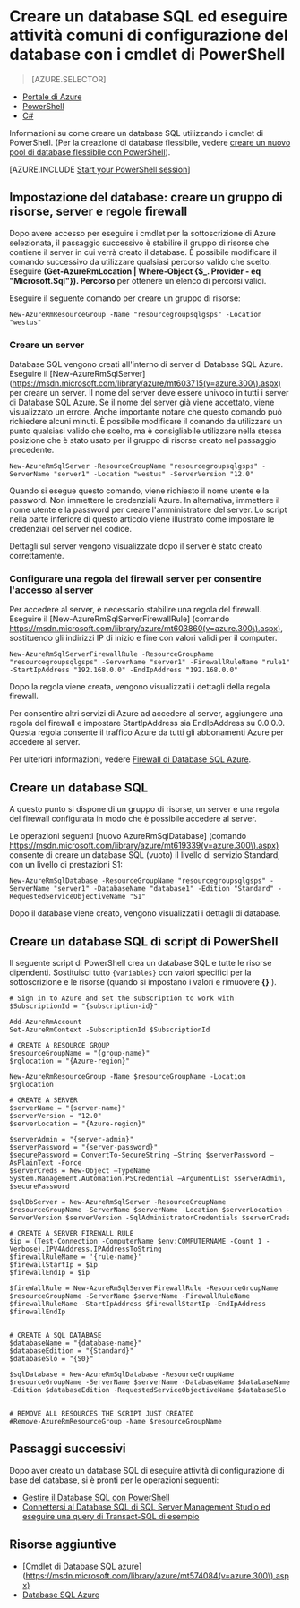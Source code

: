 <properties
    pageTitle="Nuova impostazione di Database SQL con PowerShell | Microsoft Azure"
    description="Vedere creare un database SQL con PowerShell. Attività comuni di configurazione del database può essere gestita tramite i cmdlet di PowerShell."
    keywords="Crea nuovo database di sql, il programma di installazione di database"
    services="sql-database"
    documentationCenter=""
    authors="stevestein"
    manager="jhubbard"
    editor="cgronlun"/>

<tags
    ms.service="sql-database"
    ms.devlang="NA"
    ms.topic="hero-article"
    ms.tgt_pltfrm="powershell"
    ms.workload="data-management"
    ms.date="08/19/2016"
    ms.author="sstein"/>

# <a name="create-a-sql-database-and-perform-common-database-setup-tasks-with-powershell-cmdlets"></a>Creare un database SQL ed eseguire attività comuni di configurazione del database con i cmdlet di PowerShell


> [AZURE.SELECTOR]
- [Portale di Azure](sql-database-get-started.md)
- [PowerShell](sql-database-get-started-powershell.md)
- [C#](sql-database-get-started-csharp.md)



Informazioni su come creare un database SQL utilizzando i cmdlet di PowerShell. (Per la creazione di database flessibile, vedere [creare un nuovo pool di database flessibile con PowerShell](sql-database-elastic-pool-create-powershell.md)).


[AZURE.INCLUDE [Start your PowerShell session](../../includes/sql-database-powershell.md)]

## <a name="database-setup-create-a-resource-group-server-and-firewall-rule"></a>Impostazione del database: creare un gruppo di risorse, server e regole firewall

Dopo avere accesso per eseguire i cmdlet per la sottoscrizione di Azure selezionata, il passaggio successivo è stabilire il gruppo di risorse che contiene il server in cui verrà creato il database. È possibile modificare il comando successivo da utilizzare qualsiasi percorso valido che scelto. Eseguire **(Get-AzureRmLocation | Where-Object {$_. Provider - eq "Microsoft.Sql"}). Percorso** per ottenere un elenco di percorsi validi.

Eseguire il seguente comando per creare un gruppo di risorse:

    New-AzureRmResourceGroup -Name "resourcegroupsqlgsps" -Location "westus"


### <a name="create-a-server"></a>Creare un server

Database SQL vengono creati all'interno di server di Database SQL Azure. Eseguire il [New-AzureRmSqlServer] (https://msdn.microsoft.com/library/azure/mt603715(v=azure.300\).aspx) per creare un server. Il nome del server deve essere univoco in tutti i server di Database SQL Azure. Se il nome del server già viene accettato, viene visualizzato un errore. Anche importante notare che questo comando può richiedere alcuni minuti. È possibile modificare il comando da utilizzare un punto qualsiasi valido che scelto, ma è consigliabile utilizzare nella stessa posizione che è stato usato per il gruppo di risorse creato nel passaggio precedente.

    New-AzureRmSqlServer -ResourceGroupName "resourcegroupsqlgsps" -ServerName "server1" -Location "westus" -ServerVersion "12.0"

Quando si esegue questo comando, viene richiesto il nome utente e la password. Non immettere le credenziali Azure. In alternativa, immettere il nome utente e la password per creare l'amministratore del server. Lo script nella parte inferiore di questo articolo viene illustrato come impostare le credenziali del server nel codice.

Dettagli sul server vengono visualizzate dopo il server è stato creato correttamente.

### <a name="configure-a-server-firewall-rule-to-allow-access-to-the-server"></a>Configurare una regola del firewall server per consentire l'accesso al server

Per accedere al server, è necessario stabilire una regola del firewall. Eseguire il [New-AzureRmSqlServerFirewallRule] (comando https://msdn.microsoft.com/library/azure/mt603860(v=azure.300\).aspx), sostituendo gli indirizzi IP di inizio e fine con valori validi per il computer.

    New-AzureRmSqlServerFirewallRule -ResourceGroupName "resourcegroupsqlgsps" -ServerName "server1" -FirewallRuleName "rule1" -StartIpAddress "192.168.0.0" -EndIpAddress "192.168.0.0"

Dopo la regola viene creata, vengono visualizzati i dettagli della regola firewall.

Per consentire altri servizi di Azure ad accedere al server, aggiungere una regola del firewall e impostare StartIpAddress sia EndIpAddress su 0.0.0.0. Questa regola consente il traffico Azure da tutti gli abbonamenti Azure per accedere al server.

Per ulteriori informazioni, vedere [Firewall di Database SQL Azure](sql-database-firewall-configure.md).


## <a name="create-a-sql-database"></a>Creare un database SQL

A questo punto si dispone di un gruppo di risorse, un server e una regola del firewall configurata in modo che è possibile accedere al server.

Le operazioni seguenti [nuovo AzureRmSqlDatabase] (comando https://msdn.microsoft.com/library/azure/mt619339(v=azure.300\).aspx) consente di creare un database SQL (vuoto) il livello di servizio Standard, con un livello di prestazioni S1:


    New-AzureRmSqlDatabase -ResourceGroupName "resourcegroupsqlgsps" -ServerName "server1" -DatabaseName "database1" -Edition "Standard" -RequestedServiceObjectiveName "S1"


Dopo il database viene creato, vengono visualizzati i dettagli di database.

## <a name="create-a-sql-database-powershell-script"></a>Creare un database SQL di script di PowerShell

Il seguente script di PowerShell crea un database SQL e tutte le risorse dipendenti. Sostituisci tutto `{variables}` con valori specifici per la sottoscrizione e le risorse (quando si impostano i valori e rimuovere **{}** ).

    # Sign in to Azure and set the subscription to work with
    $SubscriptionId = "{subscription-id}"

    Add-AzureRmAccount
    Set-AzureRmContext -SubscriptionId $SubscriptionId

    # CREATE A RESOURCE GROUP
    $resourceGroupName = "{group-name}"
    $rglocation = "{Azure-region}"
    
    New-AzureRmResourceGroup -Name $resourceGroupName -Location $rglocation
    
    # CREATE A SERVER
    $serverName = "{server-name}"
    $serverVersion = "12.0"
    $serverLocation = "{Azure-region}"
    
    $serverAdmin = "{server-admin}"
    $serverPassword = "{server-password}" 
    $securePassword = ConvertTo-SecureString –String $serverPassword –AsPlainText -Force
    $serverCreds = New-Object –TypeName System.Management.Automation.PSCredential –ArgumentList $serverAdmin, $securePassword
    
    $sqlDbServer = New-AzureRmSqlServer -ResourceGroupName $resourceGroupName -ServerName $serverName -Location $serverLocation -ServerVersion $serverVersion -SqlAdministratorCredentials $serverCreds
    
    # CREATE A SERVER FIREWALL RULE
    $ip = (Test-Connection -ComputerName $env:COMPUTERNAME -Count 1 -Verbose).IPV4Address.IPAddressToString
    $firewallRuleName = '{rule-name}'
    $firewallStartIp = $ip
    $firewallEndIp = $ip
    
    $fireWallRule = New-AzureRmSqlServerFirewallRule -ResourceGroupName $resourceGroupName -ServerName $serverName -FirewallRuleName $firewallRuleName -StartIpAddress $firewallStartIp -EndIpAddress $firewallEndIp
    
    
    # CREATE A SQL DATABASE
    $databaseName = "{database-name}"
    $databaseEdition = "{Standard}"
    $databaseSlo = "{S0}"
    
    $sqlDatabase = New-AzureRmSqlDatabase -ResourceGroupName $resourceGroupName -ServerName $serverName -DatabaseName $databaseName -Edition $databaseEdition -RequestedServiceObjectiveName $databaseSlo
    
   
    # REMOVE ALL RESOURCES THE SCRIPT JUST CREATED
    #Remove-AzureRmResourceGroup -Name $resourceGroupName






## <a name="next-steps"></a>Passaggi successivi
Dopo aver creato un database SQL di eseguire attività di configurazione di base del database, si è pronti per le operazioni seguenti:

- [Gestire il Database SQL con PowerShell](sql-database-manage-powershell.md)
- [Connettersi al Database SQL di SQL Server Management Studio ed eseguire una query di Transact-SQL di esempio](sql-database-connect-query-ssms.md)


## <a name="additional-resources"></a>Risorse aggiuntive

- [Cmdlet di Database SQL azure] (https://msdn.microsoft.com/library/azure/mt574084(v=azure.300\).aspx)
- [Database SQL Azure](https://azure.microsoft.com/documentation/services/sql-database/)
